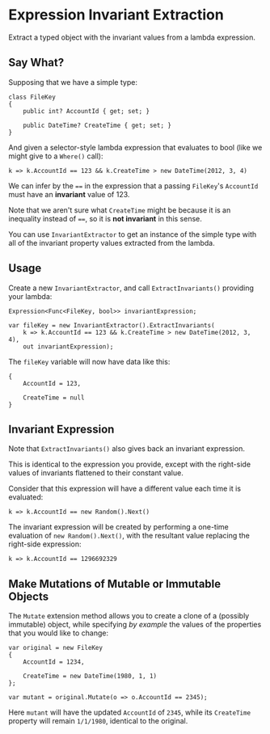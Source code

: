 # Expression Invariant Extraction

Extract a typed object with the invariant values from a lambda expression.

## Say What?

Supposing that we have a simple type:
```
class FileKey
{
    public int? AccountId { get; set; }

    public DateTime? CreateTime { get; set; }
}
```
And given a selector-style lambda expression that evaluates to bool (like we might give to a `Where()` call):
```
k => k.AccountId == 123 && k.CreateTime > new DateTime(2012, 3, 4)
```
We can infer by the `==` in the expression that a passing `FileKey`'s `AccountId` must have an **invariant** value of 
123. 

Note that we aren't sure what `CreateTime` might be because it is an inequality instead of `==`, so it is 
**not invariant** in this sense.

You can use `InvariantExtractor` to get an instance of the simple type with all of the invariant property values 
extracted from the lambda.

## Usage

Create a new `InvariantExtractor`, and call `ExtractInvariants()` providing your lambda:
```
Expression<Func<FileKey, bool>> invariantExpression;

var fileKey = new InvariantExtractor().ExtractInvariants(
    k => k.AccountId == 123 && k.CreateTime > new DateTime(2012, 3, 4),
    out invariantExpression);
```
The `fileKey` variable will now have data like this:
```
{
    AccountId = 123,

    CreateTime = null
}
```

## Invariant Expression

Note that `ExtractInvariants()` also gives back an invariant expression.

This is identical to the expression you provide, except with the right-side values of invariants flattened to their 
constant value.

Consider that this expression will have a different value each time it is evaluated:
```
k => k.AccountId == new Random().Next()
```
The invariant expression will be created by performing a one-time evaluation of `new Random().Next()`, with the 
resultant value replacing the right-side expression:
```
k => k.AccountId == 1296692329
```

## Make Mutations of Mutable or Immutable Objects

The `Mutate` extension method allows you to create a clone of a (possibly immutable) object, 
while specifying _by example_ the values of the properties that you would like to change:
```
var original = new FileKey
{
    AccountId = 1234,

    CreateTime = new DateTime(1980, 1, 1)
};

var mutant = original.Mutate(o => o.AccountId == 2345);
```
Here `mutant` will have the updated `AccountId` of `2345`, while its `CreateTime` property will remain `1/1/1980`, 
identical to the original.